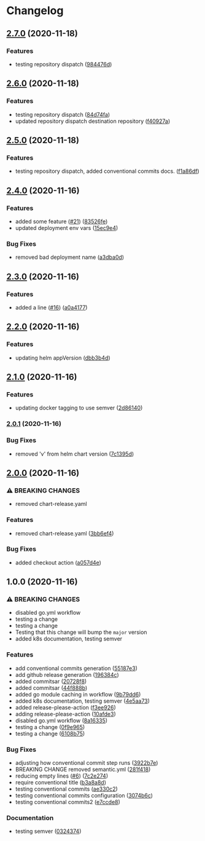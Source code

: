 # Changelog

## [2.7.0](https://www.github.com/jwenz723/gocolor/compare/v2.6.0...v2.7.0) (2020-11-18)


### Features

* testing repository dispatch ([984476d](https://www.github.com/jwenz723/gocolor/commit/984476d0e84e7d646f4626b3ec58ec4fa4293721))

## [2.6.0](https://www.github.com/jwenz723/gocolor/compare/v2.5.0...v2.6.0) (2020-11-18)


### Features

* testing repository dispatch ([84d74fa](https://www.github.com/jwenz723/gocolor/commit/84d74fa0e6dd8df2db4ae918add5026f9556e7b8))
* updated repository dispatch destination repository ([f40927a](https://www.github.com/jwenz723/gocolor/commit/f40927a710619ed132e26bc8cbdf15d8040a08f2))

## [2.5.0](https://www.github.com/jwenz723/gocolor/compare/v2.4.0...v2.5.0) (2020-11-18)


### Features

* testing repository dispatch, added conventional commits docs. ([f1a86df](https://www.github.com/jwenz723/gocolor/commit/f1a86df2d0f0059906977183af3804bde92ad876))

## [2.4.0](https://www.github.com/jwenz723/gocolor/compare/v2.3.0...v2.4.0) (2020-11-16)


### Features

* added some feature ([#21](https://www.github.com/jwenz723/gocolor/issues/21)) ([83526fe](https://www.github.com/jwenz723/gocolor/commit/83526fe8d0ed397b12a4d46aceff9104b3f6119a))
* updated deployment env vars ([15ec9e4](https://www.github.com/jwenz723/gocolor/commit/15ec9e4ed133f103989070edee15f8291e5c48c5))


### Bug Fixes

* removed bad deployment name ([a3dba0d](https://www.github.com/jwenz723/gocolor/commit/a3dba0dfceb8fc8867e0ad9d8fc1199e129ede95))

## [2.3.0](https://www.github.com/jwenz723/gocolor/compare/v2.2.0...v2.3.0) (2020-11-16)


### Features

* added a line ([#16](https://www.github.com/jwenz723/gocolor/issues/16)) ([a0a4177](https://www.github.com/jwenz723/gocolor/commit/a0a41775fee6d5bedbdfe2955dc3beec4dbd0d78))

## [2.2.0](https://www.github.com/jwenz723/gocolor/compare/v2.1.0...v2.2.0) (2020-11-16)


### Features

* updating helm appVersion ([dbb3b4d](https://www.github.com/jwenz723/gocolor/commit/dbb3b4d182188a9a3ee8a83e2d230d6a857b3fcc))

## [2.1.0](https://www.github.com/jwenz723/gocolor/compare/v2.0.1...v2.1.0) (2020-11-16)


### Features

* updating docker tagging to use semver ([2d86140](https://www.github.com/jwenz723/gocolor/commit/2d86140bee1b2105c692e7eedaf2b81fb885f966))

### [2.0.1](https://www.github.com/jwenz723/gocolor/compare/v2.0.0...v2.0.1) (2020-11-16)


### Bug Fixes

* removed 'v' from helm chart version ([7c1395d](https://www.github.com/jwenz723/gocolor/commit/7c1395d26ed7b58bd46553809b8d8c5f3ca43d32))

## [2.0.0](https://www.github.com/jwenz723/gocolor/compare/v1.0.0...v2.0.0) (2020-11-16)


### ⚠ BREAKING CHANGES

* removed chart-release.yaml

### Features

* removed chart-release.yaml ([3bb6ef4](https://www.github.com/jwenz723/gocolor/commit/3bb6ef469f4bee8a17c79d0cf2ee51899269bed6))


### Bug Fixes

* added checkout action ([a057d4e](https://www.github.com/jwenz723/gocolor/commit/a057d4ebf711e63060ceb682514e69f53fcddb1b))

## 1.0.0 (2020-11-16)


### ⚠ BREAKING CHANGES

* disabled go.yml workflow
* testing a change
* testing a change
* Testing that this change will bump the `major` version
* added k8s documentation, testing semver

### Features

* add conventional commits generation ([55187e3](https://www.github.com/jwenz723/gocolor/commit/55187e37df0746de58ded1e97ea10bf844ef66d5))
* add github release generation ([196384c](https://www.github.com/jwenz723/gocolor/commit/196384c20a9d8d8fdaac1da633e7ccf80c3b5534))
* added commitsar ([20728f8](https://www.github.com/jwenz723/gocolor/commit/20728f826628e59b9417c340da74a4b145125dc9))
* added commitsar ([44f888b](https://www.github.com/jwenz723/gocolor/commit/44f888b3d620e8f6d9cee1bedd565888f41dcd30))
* added go module caching in workflow ([9b79dd6](https://www.github.com/jwenz723/gocolor/commit/9b79dd69b075516464ccedcd3bdbaf06e2fb8a91))
* added k8s documentation, testing semver ([4e5aa73](https://www.github.com/jwenz723/gocolor/commit/4e5aa736867dae4e2174bb863c1d1821ed8e5113))
* added release-please-action ([f3ee926](https://www.github.com/jwenz723/gocolor/commit/f3ee926cdd931d547d760a421048e9dcde57cf45))
* adding release-please-action ([10afde3](https://www.github.com/jwenz723/gocolor/commit/10afde35a6d3e59a27401e076e5dd2ad8de65cf7))
* disabled go.yml workflow ([8a16335](https://www.github.com/jwenz723/gocolor/commit/8a1633542ede03e5aa784ea15af7739945847b1b))
* testing a change ([0f9e965](https://www.github.com/jwenz723/gocolor/commit/0f9e9657e1c0174fb46eceb8fe5e7d27ce005ee9))
* testing a change ([6108b75](https://www.github.com/jwenz723/gocolor/commit/6108b758ad5ea6e43414ada300e08033ba35c35d))


### Bug Fixes

* adjusting how conventional commit step runs ([3922b7e](https://www.github.com/jwenz723/gocolor/commit/3922b7e5b14c67ade75a02de5f7dd415cb67e296))
* BREAKING CHANGE removed semantic.yml ([281f418](https://www.github.com/jwenz723/gocolor/commit/281f418d834fd75458aae64aa1ca141b1e7e8b86))
* reducing empty lines ([#6](https://www.github.com/jwenz723/gocolor/issues/6)) ([7c2e274](https://www.github.com/jwenz723/gocolor/commit/7c2e274b44fcb7d7ff159344a6a49a27a15e22b0))
* require conventional title ([b3a8a8d](https://www.github.com/jwenz723/gocolor/commit/b3a8a8d201c020e1b42434edc2613f9da764cac0))
* testing conventional commits ([ae330c2](https://www.github.com/jwenz723/gocolor/commit/ae330c2f960de57825b5231045709b2226af6490))
* testing conventional commits configuration ([3074b6c](https://www.github.com/jwenz723/gocolor/commit/3074b6cbe2b52134f9ef5fd004e5fec11d87f8ca))
* testing conventional commits2 ([e7ccde8](https://www.github.com/jwenz723/gocolor/commit/e7ccde8691763a208a3020ce23ad727db17ef69d))


### Documentation

* testing semver ([0324374](https://www.github.com/jwenz723/gocolor/commit/03243746f0e7526a37addda76dd44befebd4b383))
